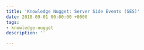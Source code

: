 ```yaml
---
title: 'Knowledge Nugget: Server Side Events (SES)'
date: 2018-09-01 00:00:00 +0000
tags:
- knowledge-nugget
description: ''

---
```

